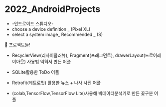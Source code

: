 # 2022_AndroidProjects

- -안드로이드 스튜디오-
- choose a device definition _ (Pixel XL)
- select a system image_ Recommended _ (S)

🚩 프로젝트들!

+  RecyclerView(리사이클러뷰), Fragment(프래그먼트), drawerLayout(드로어레이아웃) 사용법 익혀서 만든 어플

+  SQLite활용한 ToDo 어플

+  Retrofit(레트로핏) 활용한 뉴스 + 나사 사진 어플

+  (colab,TensorFlow,TensorFlow Lite)사용해 빅데이터분석기로 만든 꽃구분 어플
